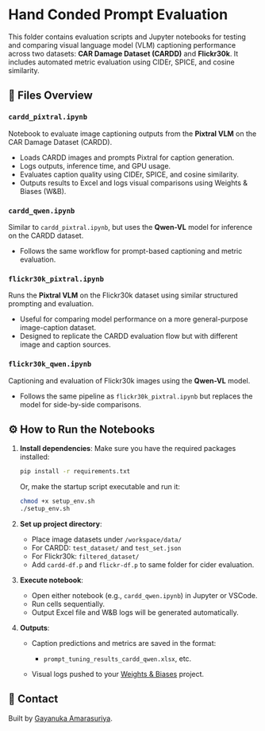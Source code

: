 # Hand Conded Prompt Evaluation

This folder contains evaluation scripts and Jupyter notebooks for testing and comparing visual language model (VLM) captioning performance across two datasets: **CAR Damage Dataset (CARDD)** and **Flickr30k**. It includes automated metric evaluation using CIDEr, SPICE, and cosine similarity.

## 📂 Files Overview

### `cardd_pixtral.ipynb`

Notebook to evaluate image captioning outputs from the **Pixtral VLM** on the CAR Damage Dataset (CARDD).

- Loads CARDD images and prompts Pixtral for caption generation.
- Logs outputs, inference time, and GPU usage.
- Evaluates caption quality using CIDEr, SPICE, and cosine similarity.
- Outputs results to Excel and logs visual comparisons using Weights & Biases (W&B).

### `cardd_qwen.ipynb`

Similar to `cardd_pixtral.ipynb`, but uses the **Qwen-VL** model for inference on the CARDD dataset.

- Follows the same workflow for prompt-based captioning and metric evaluation.

### `flickr30k_pixtral.ipynb`

Runs the **Pixtral VLM** on the Flickr30k dataset using similar structured prompting and evaluation.

- Useful for comparing model performance on a more general-purpose image-caption dataset.
- Designed to replicate the CARDD evaluation flow but with different image and caption sources.

### `flickr30k_qwen.ipynb`

Captioning and evaluation of Flickr30k images using the **Qwen-VL** model.

- Follows the same pipeline as `flickr30k_pixtral.ipynb` but replaces the model for side-by-side comparisons.

## ⚙️ How to Run the Notebooks

1. **Install dependencies**:
   Make sure you have the required packages installed:

      ```bash
      pip install -r requirements.txt
      ```

      Or, make the startup script executable and run it:

      ```bash
      chmod +x setup_env.sh
      ./setup_env.sh
      ```

2. **Set up project directory**:

   - Place image datasets under `/workspace/data/`
   - For CARDD: `test_dataset/` and `test_set.json`
   - For Flickr30k: `filtered_dataset/`
   - Add `cardd-df.p` and `flickr-df.p` to same folder for cider evaluation.

3. **Execute notebook**:

   - Open either notebook (e.g., `cardd_qwen.ipynb`) in Jupyter or VSCode.
   - Run cells sequentially.
   - Output Excel file and W\&B logs will be generated automatically.

4. **Outputs**:

   - Caption predictions and metrics are saved in the format:

     - `prompt_tuning_results_cardd_qwen.xlsx`, etc.
   - Visual logs pushed to your [Weights & Biases](https://wandb.ai/vlm-research) project.

## 📧 Contact

Built by [Gayanuka Amarasuriya](https://gayanukaa.github.io/).
